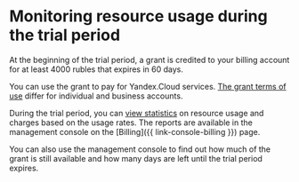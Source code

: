 # Monitoring resource usage during the trial period

At the beginning of the trial period, a grant is credited to your billing account for at least 4000&nbsp;rubles that expires in 60 days.

You can use the grant to pay for Yandex.Cloud services. [The grant terms of use](usage-grant.md) differ for individual and business accounts.

During the trial period, you can [view statistics](../../billing/operations/check-charges.md) on resource usage and charges based on the usage rates. The reports are available in the management console on the [Billing]({{ link-console-billing }}) page.

You can also use the management console to find out how much of the grant is still available and how many days are left until the trial period expires.


